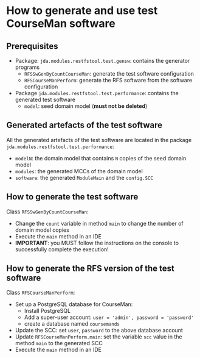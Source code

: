 # How to generate and use test CourseMan software 

## Prerequisites
- Package: `jda.modules.restfstool.test.gensw`: contains the generator programs
  - `RFSSwGenByCountCourseMan`: generate the test software configuration
  - `RFSCourseManPerform`: generate the RFS software from the software configuration
- Package `jda.modules.restfstool.test.performance`: contains the generated test software
  - `model`: seed domain model (**must not be deleted**)

## Generated artefacts of the test software
All the generated artefacts of the test software are located in the package `jda.modules.restfstool.test.performance`:
  - `modelN`: the domain model that contains `N` copies of the seed domain model
  - `modules`: the generated MCCs of the domain model
  - `software`: the generated `ModuleMain` and the `config.SCC`

## How to generate the test software

Class `RFSSwGenByCountCourseMan`:
- Change the `count` variable in method `main` to change the number of domain model copies
- Execute the `main` method in an IDE
- **IMPORTANT**: you MUST follow the instructions on the console to successfully complete the execution!
  
## How to generate the RFS version of the test software
Class `RFSCourseManPerform`:
- Set up a PostgreSQL database for CourseMan:
  - Install PostgreSQL 
  - Add a super-user account: `user = 'admin', password = 'password'`
  - create a database named `coursemands`
- Update the SCC: set `user`, `password` to the above database account
- Update `RFSCourseManPerform.main`: set the variable `scc` value in the method `main` to the generated SCC
- Execute the `main` method in an IDE


 
